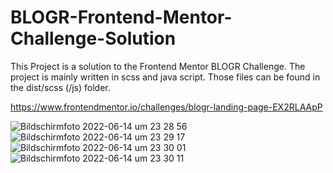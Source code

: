 # BLOGR-Frontend-Mentor-Challenge-Solution
This Project is a solution to the Frontend Mentor BLOGR Challenge.
The project is mainly written in scss and java script. Those files can be found in the dist/scss (/js) folder.

https://www.frontendmentor.io/challenges/blogr-landing-page-EX2RLAApP

![Bildschirmfoto 2022-06-14 um 23 28 56](https://user-images.githubusercontent.com/76044729/173692478-e7631de9-a767-46da-bd46-e9e5ea6ebc18.png)
![Bildschirmfoto 2022-06-14 um 23 29 17](https://user-images.githubusercontent.com/76044729/173692485-3afc40e5-29e3-4e2a-ae4b-500f531cde45.png)
![Bildschirmfoto 2022-06-14 um 23 30 01](https://user-images.githubusercontent.com/76044729/173692492-6d4dae75-f15f-4c81-8b4a-b4b67613cd15.png)
![Bildschirmfoto 2022-06-14 um 23 30 11](https://user-images.githubusercontent.com/76044729/173692496-779e215b-e379-4fb7-aa0b-bae15883ca97.png)
